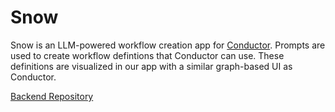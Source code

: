 # Snow

Snow is an LLM-powered workflow creation app for [Conductor](https://conductor-oss.org/). Prompts are used to create workflow defintions that Conductor can use. These definitions are visualized in our app with a similar graph-based UI as Conductor.

[Backend Repository](https://github.com/BiscuitBobby/LLM-conductor)
